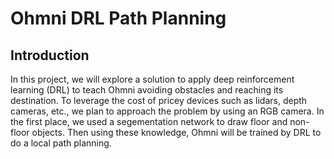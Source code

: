# Ohmni DRL Path Planning

## Introduction

In this project, we will explore a solution to apply deep reinforcement learning (DRL) to teach Ohmni avoiding obstacles and reaching its destination.
To leverage the cost of pricey devices such as lidars, depth cameras, etc., we plan to approach the problem by using an RGB camera. In the first place, we used a segementation network to draw floor and non-floor objects. Then using these knowledge, Ohmni will be trained by DRL to do a local path planning.
